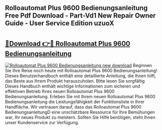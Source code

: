 ## Rolloautomat Plus 9600 Bedienungsanleitung Free Pdf Download - Part-Vd1 New Repair Owner Guide - User Service Edition uzuoX

# <h2><a href="http://df2wus.blite.top/?on=Rolloautomat+Plus+9600+Bedienungsanleitung">🔗Download 👉🔴 Rolloautomat Plus 9600 Bedienungsanleitung</a></h2>

[![Rolloautomat Plus 9600 Bedienungsanleitung new download](https://i.imgur.com/lujVjoI.png)](http://df2wus.blite.top/?on=Rolloautomat+Plus+9600+Bedienungsanleitung)
Beginnen Sie Ihre Reise noch heute mit Rolloautomat Plus 9600 Bedienungsanleitung! Dieses Benutzerhandbuch enthält eine detaillierte Anleitung, die Ihnen hilft, das Beste aus Ihrem Produkt herauszuholen. Bitte lesen Sie sorgfältig Dieses Handbuch enthält wichtige Informationen zum sicheren und effektiven Betrieb Ihres neuen Rolloautomat Plus 9600 Bedienungsanleitung. Erleben Sie mit Ihrem neuen Rolloautomat Plus 9600 Bedienungsanleitung die Leistungsfähigkeit der Funktionsliste in Ihrer Handfläche. Wir vertrauen darauf, dass das Rolloautomat Plus 9600 BedienungsanleitungD eine unschätzbare Ressource für Ihre Bemühungen war, Ihr neues Produkt zu meistern. Sollten Sie Hilfe benötigen, steht Ihnen unser Kundenservice zur Verfügung.
